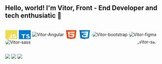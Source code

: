 ## Hello, world! I'm Vitor, Front - End Developer and tech enthusiatic 👋

<div style="display: inline_block"><br>
  <img align="center" alt="Vitor-Js" height="30" width="40" src="https://raw.githubusercontent.com/devicons/devicon/master/icons/javascript/javascript-plain.svg">
  <img align="center" alt="Vitor-Ts" height="30" width="40" src="https://raw.githubusercontent.com/devicons/devicon/master/icons/typescript/typescript-plain.svg">
  <img align="center" alt="Vitor-Angular" height="30" width="40" src="https://cdn.jsdelivr.net/gh/devicons/devicon/icons/angularjs/angularjs-original.svg">
  <img align="center" alt="Vitor-HTML" height="30" width="40" src="https://raw.githubusercontent.com/devicons/devicon/master/icons/html5/html5-original.svg">
  <img align="center" alt="Vitor-CSS" height="30" width="40" src="https://raw.githubusercontent.com/devicons/devicon/master/icons/css3/css3-original.svg">
  <img align="center" alt="Vitor-bootstrap" height="30" style="border-radius:50px;" src="https://cdn.jsdelivr.net/gh/devicons/devicon/icons/bootstrap/bootstrap-original.svg">
  <img align="center" alt="Vitor-figma" height="30" style="border-radius:50px;" src="https://cdn.jsdelivr.net/gh/devicons/devicon/icons/figma/figma-original.svg">
  <img align="center" alt="Vitor-sass" height="30" style="border-radius:50px;" src="https://cdn.jsdelivr.net/gh/devicons/devicon/icons/sass/sass-original.svg">
  <img align="right" alt="Vitor-sass" height="150" style="border-radius:50px;" src="https://user-images.githubusercontent.com/83650554/174879737-a4400334-050f-4dcb-963c-46a57fa65852.png">
	
  ##
	
<div>
	
 <a href="https://discord.gg/eTMDnKBp" target="_blank"><img src="https://img.shields.io/badge/Discord-7289DA?style=for-the-badge&logo=discord&logoColor=white" target="_blank"></a>
<a href = "mailto:vitordb91@gmail.com"><img src="https://img.shields.io/badge/-Gmail-%23333?style=for-the-badge&logo=gmail&logoColor=white" target="_blank"></a>
  <a href="https://www.linkedin.com/in/vitor-barbosa-a06394206/" target="_blank"><img src="https://img.shields.io/badge/-LinkedIn-%230077B5?style=for-the-badge&logo=linkedin&logoColor=white" target="_blank"></a>
	
</div>

